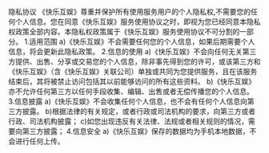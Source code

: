 隐私协议
《快乐互娱》尊重并保护所有使用服务用户的个人隐私权,不需要您的任何个人信息。您在同意《快乐互娱》服务使用协议之时，即视为您已经同意本隐私权政策全部内容。本隐私权政策属于《快乐互娱》服务使用协议不可分割的一部分。
1.适用范围
a)《快乐互娱》不会需要任何您的个人信息，如果后期需要个人信息，将会更新此隐私政策。
2.信息的使用
a)《快乐互娱》不会向任何无关第三方提供、出售、分享或交易您的个人信息，除非事先得到您的许可，或该第三方和《快乐互娱》（含《快乐互娱》关联公司）单独或共同为您提供服务，且在该服务结束后，其将被禁止访问包括其以前能够访问的所有这些资料。
b)《快乐互娱》亦不允许任何第三方以任何手段收集、编辑、出售或者无偿传播您的个人信息。
3.信息披露
a)《快乐互娱》不会收集任何个人信息，也不会有任何个人信息向第三方披露。
b)根据法律的有关规定，或者行政或司法机构的要求，向第三方或者行政、司法机构披露；
c)如您出现违反有关法律、法规或者相关规则的情况，需要向第三方披露；
4.信息安全
a)《快乐互娱》保存的数据均为手机本地数据，不会进行任何上传。
